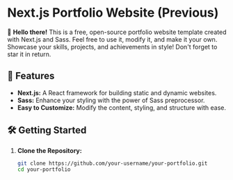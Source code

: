 # Next.js Portfolio Website (Previous)

🎉 **Hello there!** This is a free, open-source portfolio website template created with Next.js and Sass. Feel free to use it, modify it, and make it your own. Showcase your skills, projects, and achievements in style! Don't forget to star it in return.

## 🚀 Features

- **Next.js:** A React framework for building static and dynamic websites.
- **Sass:** Enhance your styling with the power of Sass preprocessor.
- **Easy to Customize:** Modify the content, styling, and structure with ease.

## 🛠️ Getting Started

1. **Clone the Repository:**
   ```bash
   git clone https://github.com/your-username/your-portfolio.git
   cd your-portfolio
